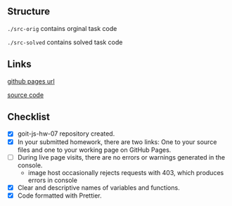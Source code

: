 ## Structure

`./src-orig` contains orginal task code

`./src-solved` contains solved task code

## Links

[github pages url](https://osmiornica.github.io/goit-js-hw-07/src-solved/)

[source code](https://github.com/osmiornica/goit-js-hw-07/tree/master/src-solved)


## Checklist

- [x] goit-js-hw-07 repository created.
- [x] In your submitted homework, there are two links: One to your source files and one to your working page on GitHub Pages.
- [ ] During live page visits, there are no errors or warnings generated in the console.
  - image host occasionally rejects requests with 403, which produces errors in console
- [x] Clear and descriptive names of variables and functions.
- [x] Code formatted with Prettier.
